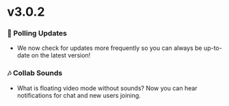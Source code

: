 # v3.0.2

### 💈 Polling Updates
 - We now check for updates more frequently so you can always be up-to-date on the latest version!

### 🎶 Collab Sounds
 - What is floating video mode without sounds? Now you can hear notifications for chat and new users joining.
